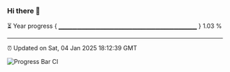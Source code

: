 ### Hi there 👋

⏳ Year progress { ▁▁▁▁▁▁▁▁▁▁▁▁▁▁▁▁▁▁▁▁▁▁▁▁▁▁▁▁▁▁ } 1.03 %

---

⏰ Updated on Sat, 04 Jan 2025 18:12:39 GMT

![Progress Bar CI](https://github.com/Shyam-Makwana/GitHub-Actions-Demo/workflows/Progress%20Bar%20CI/badge.svg)
